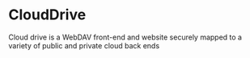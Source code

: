 CloudDrive
==========

Cloud drive is a WebDAV front-end and website securely mapped to a variety of public and private cloud back ends